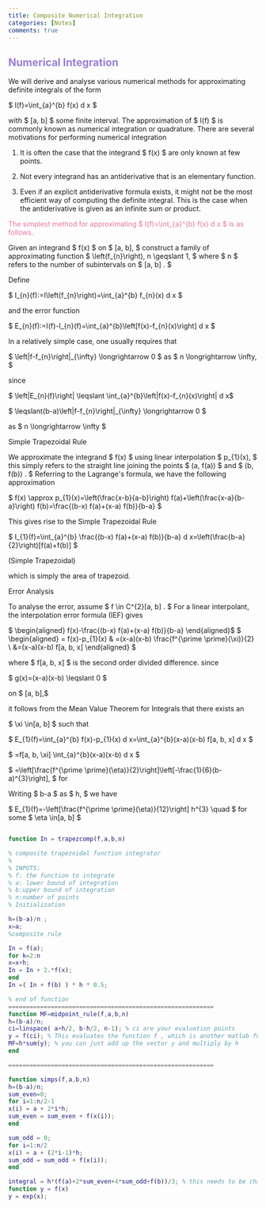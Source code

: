 ```yaml
---
title: Composite Numerical Integration
categories: [Notes]
comments: true
---
```

<!-- Global site tag (gtag.js) - Google Analytics -->
  <script async src="https://www.googletagmanager.com/gtag/js?id=G-TG0XJZG53F"></script>
  <script>
    window.dataLayer = window.dataLayer || [];
    function gtag(){dataLayer.push(arguments);}
    gtag('js', new Date());

    gtag('config', 'G-TG0XJZG53F');
  </script>

<style TYPE="text/css">code.has-jax {font: inherit; font-size: 100%; background: inherit; border: inherit;}</style><script type="text/x-mathjax-config">
MathJax.Hub.Config({
    tex2jax: {
        inlineMath: [['$','$'], ['\\(','\\)']],
        displayMath: [ ['$$','$$'], ["\\[","\\]"] ],
        skipTags: ['script', 'noscript', 'style', 'textarea', 'pre'] // removed 'code' entry
    }});
MathJax.Hub.Queue(function() {
    var all = MathJax.Hub.getAllJax(), i;
    for(i = 0; i < all.length; i += 1) {
        all[i].SourceElement().parentNode.className += ' has-jax';
    }});
</script><script type="text/javascript" src="https://cdnjs.cloudflare.com/ajax/libs/mathjax/2.7.4/MathJax.js?config=TeX-AMS_HTML-full"></script>


## <font color= 977FD7> Numerical Integration</font>

We will derive and analyse various numerical methods for approximating definite integrals of the form

$ I(f)=\int_{a}^{b} f(x) d x $

with $ [a, b] $ some finite interval. The approximation of $ I(f) $ is commonly known as numerical integration or quadrature. There are several motivations for performing numerical integration

1. It is often the case that the integrand $ f(x) $ are only known at few points.

2. Not every integrand has an antiderivative that is an elementary function.

3. Even if an explicit antiderivative formula exists, it might not be the most efficient way of computing the definite integral. This is the case when the antiderivative is given as an infinite sum or product.


<font color= E675A7> The simplest method for approximating $ I(f)=\int_{a}^{b} f(x) d x $ is as follows.</font>


Given an integrand $ f(x) $ on $ [a, b], $ construct a family of approximating function $ \left(f_{n}\right), n \geqslant 1, $ where $ n $ refers to the number of subintervals on $ [a, b] . $

Define

$ I_{n}(f):=I\left(f_{n}\right)=\int_{a}^{b} f_{n}(x) d x $

and the error function

$ E_{n}(f):=I(f)-I_{n}(f)=\int_{a}^{b}\left[f(x)-f_{n}(x)\right] d x $

In a relatively simple case, one usually requires that

$ \left\|f-f_{n}\right\|_{\infty} \longrightarrow 0 $ as $ n \longrightarrow \infty, $

since

$ \left|E_{n}(f)\right| \leqslant \int_{a}^{b}\left|f(x)-f_{n}(x)\right| d x$



$ \leqslant(b-a)\left\|f-f_{n}\right\|_{\infty} \longrightarrow 0 $



as $ n \longrightarrow \infty $



Simple Trapezoidal Rule


We approximate the integrand $ f(x) $ using linear interpolation $ p_{1}(x), $ this simply refers to the straight line joining the points $ (a, f(a)) $ and $ (b, f(b)) . $ Referring to the Lagrange's formula, we have the following approximation

$ f(x) \approx p_{1}(x)=\left(\frac{x-b}{a-b}\right) f(a)+\left(\frac{x-a}{b-a}\right) f(b)=\frac{(b-x) f(a)+(x-a) f(b)}{b-a} $

This gives rise to the Simple Trapezoidal Rule



$ I_{1}(f)=\int_{a}^{b} \frac{(b-x) f(a)+(x-a) f(b)}{b-a} d x=\left(\frac{b-a}{2}\right)[f(a)+f(b)] $



(Simple Trapezoidal)



which is simply the area of trapezoid.



Error Analysis

To analyse the error, assume $ f \in C^{2}[a, b] . $ For a linear interpolant, the interpolation error formula (IEF) gives



$ \begin{aligned} f(x)-\frac{(b-x) f(a)+(x-a) f(b)}{b-a} \end{aligned}$
$ \begin{aligned} = f(x)-p_{1}(x) & =(x-a)(x-b) \frac{f^{\prime \prime}(\xi)}{2} \\ &=(x-a)(x-b) f[a, b, x] \end{aligned} $



where $ f[a, b, x] $ is the second order divided difference. since

$ g(x)=(x-a)(x-b) \leqslant 0 $


on $ [a, b],$



it follows from the Mean Value Theorem for Integrals that there exists an



$ \xi \in[a, b] $ such that



$ E_{1}(f)=\int_{a}^{b} f(x)-p_{1}(x) d x=\int_{a}^{b}(x-a)(x-b) f[a, b, x] d x $



$ =f[a, b, \xi] \int_{a}^{b}(x-a)(x-b) d x $

$ =\left[\frac{f^{\prime \prime}(\eta)}{2}\right]\left[-\frac{1}{6}(b-a)^{3}\right], $ for



Writing $ b-a $ as $ h, $ we have



$ E_{1}(f)=-\left[\frac{f^{\prime \prime}(\eta)}{12}\right] h^{3} \quad $ for some $ \eta \in[a, b] $













```matlab

function In = trapezcomp(f,a,b,n)

% composite trapezoidal function integrator
%
% INPUTS:
% f: the function to integrate
% a: lower bound of integration
% b:upper bound of integration
% n:number of points
% Initialization

h=(b-a)/n ;
x=a;
%composite rule

In = f(a);
for k=2:n
x=x+h;
In = In + 2.*f(x);
end
In =( In + f(b) ) * h * 0.5;

% end of function
==========================================================
function MF=midpoint_rule(f,a,b,n)
h=(b-a)/n;
ci=linspace( a+h/2, b-h/2, n-1); % ci are your evaluation points
y = f(ci); % This evaluates the function f , which is another matlab function
MF=h*sum(y); % you can just add up the vector y and multiply by h
end

==========================================================

function simps(f,a,b,n)
h=(b-a)/n;
sum_even=0;
for i=1:n/2-1
x(i) = a + 2*i*h;
sum_even = sum_even + f(x(i));
end

sum_odd = 0;
for i=1:n/2
x(i) = a + (2*i-1)*h;
sum_odd = sum_odd + f(x(i));
end

integral = h*(f(a)+2*sum_even+4*sum_odd+f(b))/3; % this needs to be changed accordingly with the specific problem you have at hand , before proceeding the command line
function y = f(x)
y = exp(x);
```
